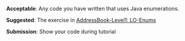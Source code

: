 <panel type="info" header="`W4.6a` Can explain the meaning of enumerations :star::star::star:" expanded no-close>
  <include src="../../book/oopDesign/classes/enumerations/unit-inElsewhere-asFlat.md" boilerplate />
  <panel header="{{glyphicon_folder_close}} Evidence" expanded>

<include src="../../book/oopDesign/classes/enumerations/q-essay-defineWeekDays.md" />

  </panel>
</panel>

<!-- ==================================================================================================== -->

<panel type="info" header="`W4.6b` Can use Java enumerations :star::star::star:" expanded no-close>
  <include src="../../book/javaTools/enums/unit-inElsewhere-asFlat.md" boilerplate />
  <panel header="{{glyphicon_folder_close}} Evidence" expanded>
  
**Acceptable**: Any code you have written that uses Java enumerations.

**Suggested**: The exercise in [AddressBook-Level1: LO-Enums]({{module_org}}/addressbook-level1/#use-enums-lo-enums)

**Submission**: Show your code during tutorial

  </panel>
</panel>
